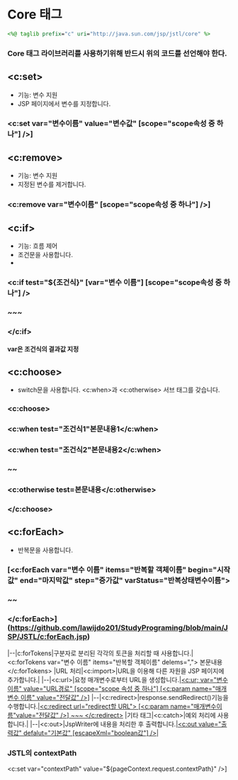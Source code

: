 Core 태그
===========================
```jsp
<%@ taglib prefix="c" uri="http://java.sun.com/jsp/jstl/core" %>
```
### Core 태그 라이브러리를 사용하기위해 반드시 위의 코드를 선언해야 한다.

<c:set>
-----------------------
* 기능: 변수 지원
* JSP 페이지에서 변수를 지정합니다.

### <c:set var="변수이름" value="변수값" [scope="scope속성 중 하나"] />]

<c:remove>
-----------------------
* 기능: 변수 지원
* 지정된 변수를 제거합니다.

### <c:remove var="변수이름" [scope="scope속성 중 하나"] />]

<c:if>
-----------------------
* 기능: 흐름 제어
* 조건문을 사용합니다.
* 
### <c:if test="${조건식}" [var="변수 이름"] [scope="scope속성 중 하나"] /> 

### ~~~

### </c:if>

#### var은 조건식의 결과값 지정

<c:choose>
-----------------------
* switch문을 사용합니다. <c:when>과 <c:otherwise> 서브 태그를 갖습니다.
### <c:choose>

### <c:when test="조건식1"본문내용1</c:when>

### <c:when test="조건식2"본문내용2</c:when> 

### ~~

### <c:otherwise test=본문내용</c:otherwise>
### </c:choose>

<c:forEach>
-------------------------------------
* 반복문을 사용합니다.

### [<c:forEach var="변수 이름" items="반복할 객체이름" begin="시작값" end="마지막값" step="증가값" varStatus="반복상태변수이름"> 

### ~~
### </c:forEach>](https://github.com/lawijdo201/StudyPrograming/blob/main/JSP/JSTL/c:forEach.jsp)

|--|c:forTokens|구분자로 분리된 각각의 토큰을 처리할 때 사용합니다.|<c:forTokens var="변수 이름" items="반복할 객체이름" delems=","> 본문내용 </c:forTokens>
|URL 처리|<c:import>|URL을 이용해 다른 자원을 JSP 페이지에 추가합니다.|
|--|<c:url>|요청 매개변수로부터 URL을 생성합니다.|[<c:ur; var="변수이름" value="URL경로" [scope="scope 속성 중 하나"] [<c:param name="매개변수 이름" value="전달값" />]](https://github.com/lawijdo201/StudyPrograming/blob/main/JSP/JSTL/c:url.jsp)
|--|<c:redirect>|response.sendRedirect()기능을 수행합니다.|[<c:redirect url="redirect할 URL"> [<c:param name="매개변수이름"value="전달값" />] ~~~ </c:redirect>](https://github.com/lawijdo201/StudyPrograming/blob/main/JSP/JSTL/c:redirect.jsp)
|기타 태그|<c:catch>|예외 처리에 사용합니다.|
|--|<c:out>|JspWriter에 내용을 처리한 후 출력합니다.|[<c:out value="출력값" defalut="기본값" [escapeXml="boolean값"] />](https://github.com/lawijdo201/StudyPrograming/blob/main/JSP/JSTL/c:out.jsp)|

### JSTL의 contextPath

<c:set var="contextPath" value="${pageContext.request.contextPath}" />]
